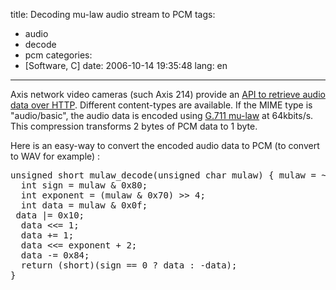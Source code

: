 title: Decoding mu-law audio stream to PCM
tags:
- audio
- decode
- pcm
categories:
- [Software, C]
date: 2006-10-14 19:35:48
lang: en
---

Axis network video cameras (such Axis 214) provide an [API to retrieve audio data over HTTP](http://www2.axis.com/files/developer/camera/audio.pdf).
Different content-types are available. If the MIME type is "audio/basic", the audio data is encoded using [G.711 mu-law](http://en.wikipedia.org/wiki/Mu-law) at 64kbits/s.
This compression transforms 2 bytes of PCM data to 1 byte.

Here is an easy-way to convert the encoded audio data to PCM (to convert to WAV for example) :

<pre>unsigned short mulaw_decode(unsigned char mulaw) { mulaw = ~mulaw;
  int sign = mulaw &amp; 0x80;
  int exponent = (mulaw &amp; 0x70) &gt;&gt; 4;
  int data = mulaw &amp; 0x0f;
 data |= 0x10;
  data &lt;&lt;= 1;
  data += 1;
  data &lt;&lt;= exponent + 2;
  data -= 0x84;
  return (short)(sign == 0 ? data : -data);
}
</pre>